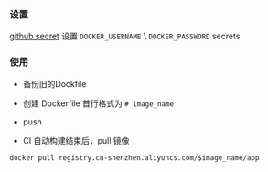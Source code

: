 ### 设置

[github secret](https://github.com/fantasy-mark/AutoImage/settings/secrets/actions) 设置 `DOCKER_USERNAME` \ `DOCKER_PASSWORD` secrets 

### 使用

* 备份旧的Dockfile

* 创建 Dockerfile 首行格式为 `# image_name`
* push
* CI 自动构建结束后，pull 镜像

```shell
docker pull registry.cn-shenzhen.aliyuncs.com/$image_name/app
```

